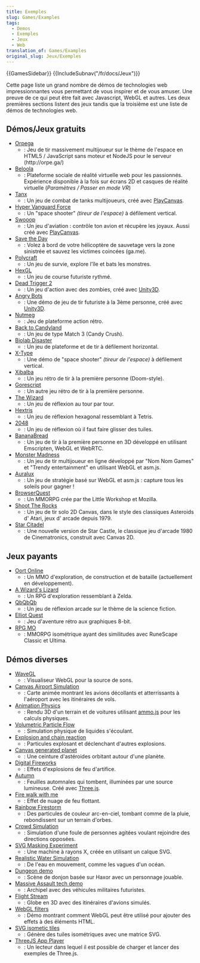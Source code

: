 ```yaml
---
title: Exemples
slug: Games/Examples
tags:
  - Demos
  - Exemples
  - Jeux
  - Web
translation_of: Games/Examples
original_slug: Jeux/Exemples
---
```

{{GamesSidebar}}  {{IncludeSubnav("/fr/docs/Jeux")}}

Cette page liste un grand nombre de démos de technologies web impressionnantes vous permettant de vous inspirer et de vous amuser. Une preuve de ce qui peut être fait avec Javascript, WebGL et autres. Les deux premières sections listent des jeux tandis que la troisième est une liste de démos de technologies web.

## Démos/Jeux gratuits

- [Orpega](http://orpe.ga/)
  - : Jeu de tir massivement multijoueur sur le thème de l'espace en HTML5 / JavaScript sans moteur et NodeJS pour le serveur (http\://orpe.ga/)
- [Beloola](http://www.beloola.com)
  - : Plateforme sociale de réalité virtuelle web pour les passionnés. Expérience disponible à la fois sur écrans 2D et casques de réalité virtuelle (_Paramètres / Passer en mode VR_)
- [Tanx](http://playcanv.as/p/aP0oxhUr)
  - : Un jeu de combat de tanks multijoueurs, créé avec [PlayCanvas](https://playcanvas.com/).
- [Hyper Vanguard Force](https://robertsspaceindustries.com/comm-link/transmission/14704-Hyper-Vanguard-Force)
  - : Un "space shooter" _(tireur de l'espace)_ à défilement vertical.
- [Swooop](http://playcanv.as/p/JtL2iqIH)
  - : Un jeu d'aviation : contrôle ton avion et récupère les joyaux. Aussi créé avec [PlayCanvas](https://playcanvas.com/).
- [Save the Day](https://ga.me/games/save-the-day)
  - : Volez à bord de votre hélicoptère de sauvetage vers la zone sinistrée et sauvez les victimes coincées (ga.me).
- [Polycraft](https://ga.me/games/polycraft)
  - : Un jeu de survie, explore l'île et bats les monstres.
- [HexGL](http://hexgl.bkcore.com/)
  - : Un jeu de course futuriste rythmé.
- [Dead Trigger 2](http://beta.unity3d.com/jonas/DT2/)
  - : Un jeu d'action avec des zombies, créé avec [Unity3D](http://unity3d.com/).
- [Angry Bots](http://beta.unity3d.com/jonas/AngryBots/)
  - : Une démo de jeu de tir futuriste à la 3ème personne, créé avec [Unity3D](http://unity3d.com/).
- [Nutmeg](http://sandbox.photonstorm.com/html5/nutmeg/)
  - : Jeu de plateforme action rétro.
- [Back to Candyland](http://www.zibbo.com/game/match-3-games-top/back-to-candyland-episode-1)
  - : Un jeu de type Match 3 (Candy Crush).
- [Biolab Disaster](http://playbiolab.com/)
  - : Un jeu de plateforme et de tir à défilement horizontal.
- [X-Type](http://phoboslab.org/xtype/)
  - : Une démo de "space shooter" _(tireur de l'espace)_ à défilement vertical.
- [Xibalba](http://phoboslab.org/xibalba/)
  - : Un jeu rétro de tir à la première personne (Doom-style).
- [Gorescript](https://timeinvariant.github.io/gorescript/play/)
  - : Un autre jeu rétro de tir à la première personne.
- [The Wizard](http://hypnoticowl.com/games/the-wizard/)
  - : Un jeu de réflexion au tour par tour.
- [Hextris](http://hextris.io/)
  - : Un jeu de réflexion hexagonal ressemblant à Tetris.
- [2048](https://gabrielecirulli.github.io/2048/)
  - : Un jeu de réflexion où il faut faire glisser des tuiles.
- [BananaBread](/fr/demos/detail/bananabread "/fr/demos/detail/bananabread")
  - : Un jeu de tir à la première personne en 3D développé en utilisant Emscripten, WebGL et WebRTC.
- [Monster Madness](https://hacks.mozilla.org/2013/12/monster-madness-creating-games-on-the-web-with-emscripten/)
  - : Un jeu de tir multijoueur en ligne développé par "Nom Nom Games" et "Trendy entertainment" en utilisant WebGL et asm.js.
- [Auralux](http://www.auraluxgame.com/game/)
  - : Un jeu de stratégie basé sur WebGL et asm.js : capture tous les soleils pour gagner !
- [BrowserQuest](http://browserquest.mozilla.org/)
  - : Un MMORPG crée par the Little Workshop et Mozilla.
- [Shoot The Rocks](https://arcade.ly/games/asteroids/)
  - : Un jeu de tir solo 2D Canvas, dans le style des classiques Asteroids d' Atari, jeux d' arcade depuis 1979.
- [Star Citadel](https://arcade.ly/games/starcastle/)
  - : Une nouvelle version de Star Castle, le classique jeu d'arcade 1980 de Cinematronics, construit avec Canvas 2D.

## Jeux payants

- [Oort Online](http://oortonline.com/)
  - : Un MMO d'exploration, de construction et de bataille (actuellement en développement).
- [A Wizard's Lizard](http://www.wizardslizard.com/)
  - : Un RPG d'exploration ressemblant à Zelda.
- [QbQbQb](http://qbqbqb.rezoner.net/)
  - : Un jeu de réflexion arcade sur le thème de la science fiction.
- [Elliot Quest](http://elliotquest.com/)
  - : Jeu d'aventure rétro aux graphiques 8-bit.
- [RPG MO](https://data.mo.ee/index2.html)
  - : MMORPG isométrique ayant des similitudes avec RuneScape Classic et Ultima.

## Démos diverses

- [WaveGL](http://greweb.me/wavegl/)
  - : Visualiseur WebGL pour la source de sons.
- [Canvas Airport Simulation](http://codepen.io/jackrugile/pen/CdKGx/)
  - : Carte animée montrant les avions décollants et atterrissants à l'aéroport avec les itinéraires de vols.
- [Animation Physics](http://alteredqualia.com/xg/examples/animation_physics_terrain.html)
  - : Rendu 3D d'un terrain et de voitures utilisant [ammo.js](https://github.com/kripken/ammo.js) pour les calculs physiques.
- [Volumetric Particle Flow](http://david.li/flow/)
  - : Simulation physique de liquides s'écoulant.
- [Explosion and chain reaction](http://codepen.io/artzub/pen/gszpJ/)
  - : Particules explosant et déclenchant d'autres explosions.
- [Canvas generated planet](http://codepen.io/AshKyd/pen/sylFw)
  - : Une ceinture d'astéroides orbitant autour d'une planète.
- [Digital Fireworks](http://codepen.io/zadvorsky/pen/FAmuL)
  - : Effets d'explosions de feu d'artifice.
- [Autumn](http://oos.moxiecode.com/js_webgl/autumn/)
  - : Feuilles automnales qui tombent, illuminées par une source lumineuse. Créé avec [Three.js](https://github.com/mrdoob/three.js).
- [Fire walk with me](http://inear.se/fireshader/)
  - : Effet de nuage de feu flottant.
- [Rainbow Firestorm](http://codepen.io/jackrugile/pen/AokpF)
  - : Des particules de couleur arc-en-ciel, tombant comme de la pluie, rebondissent sur un terrain d'orbes.
- [Crowd Simulation](http://visualiser.fr/babylon/crowd/)
  - : Simulation d'une foule de personnes agitées  voulant rejoindre des directions opposées.
- [SVG Masking Experiment](http://codepen.io/noeldelgado/pen/ByxQjL)
  - : Une machine à rayons X, créée en utilisant un calque SVG.
- [Realistic Water Simulation](https://www.shadertoy.com/view/Ms2SD1)
  - : De l'eau en mouvement, comme les vagues d'un océan.
- [Dungeon demo](http://www.haxor.xyz/demos/1.0/dungeon/)
  - : Scène de donjon basée sur Haxor avec un personnage jouable.
- [Massive Assault tech demo](http://massiveassaultnetwork.com/html5/)
  - : Archipel avec des véhicules militaires futuristes.
- [Flight Stream](https://callumprentice.github.io/apps/flight_stream/index.html)
  - : Globe en 3D avec des itinéraires d'avions simulés.
- [WebGL filters](http://pixelscommander.com/polygon/htmlgl/demo/filters.html)
  - : Démo montrant comment WebGL peut être utilisé pour ajouter des effets à des éléments HTML.
- [SVG isometic tiles](http://codepen.io/AshKyd/pen/zxmgzV)
  - : Génère des tuiles isométriques avec une matrice SVG.
- [ThreeJS App Player](https://jsfiddle.net/jetienne/rkth90c9/)
  - : Un lecteur dans lequel il est possible de charger et lancer des exemples de Three.js.
